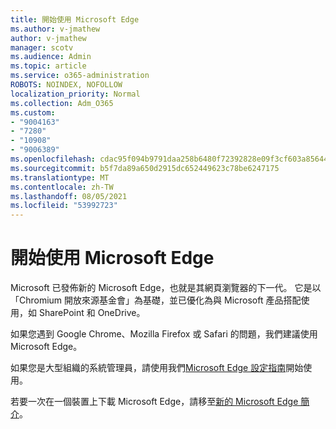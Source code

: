 ```yaml
---
title: 開始使用 Microsoft Edge
ms.author: v-jmathew
author: v-jmathew
manager: scotv
ms.audience: Admin
ms.topic: article
ms.service: o365-administration
ROBOTS: NOINDEX, NOFOLLOW
localization_priority: Normal
ms.collection: Adm_O365
ms.custom:
- "9004163"
- "7280"
- "10908"
- "9006389"
ms.openlocfilehash: cdac95f094b9791daa258b6480f72392828e09f3cf603a856446eda7cc6472d4
ms.sourcegitcommit: b5f7da89a650d2915dc652449623c78be6247175
ms.translationtype: MT
ms.contentlocale: zh-TW
ms.lasthandoff: 08/05/2021
ms.locfileid: "53992723"
---
```

# <a name="start-using-microsoft-edge"></a>開始使用 Microsoft Edge

Microsoft 已發佈新的 Microsoft Edge，也就是其網頁瀏覽器的下一代。 它是以「Chromium 開放來源基金會」為基礎，並已優化為與 Microsoft 產品搭配使用，如 SharePoint 和 OneDrive。

如果您遇到 Google Chrome、Mozilla Firefox 或 Safari 的問題，我們建議使用 Microsoft Edge。

如果您是大型組織的系統管理員，請使用我們[Microsoft Edge 設定指南](https://go.microsoft.com/fwlink/?linkid=2142423)開始使用。

若要一次在一個裝置上下載 Microsoft Edge，請移至[新的 Microsoft Edge 簡介](https://go.microsoft.com/fwlink/?linkid=2141049)。
